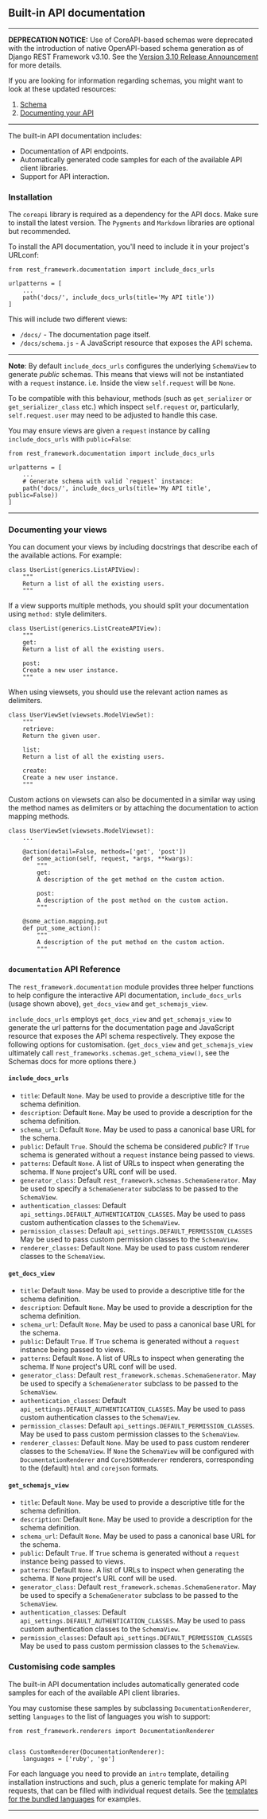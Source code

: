 
## Built-in API documentation

----

**DEPRECATION NOTICE:** Use of CoreAPI-based schemas were deprecated with the introduction of native OpenAPI-based schema generation as of Django REST Framework v3.10. See the [Version 3.10 Release Announcement](../community/3.10-announcement.md) for more details.

If you are looking for information regarding schemas, you might want to look at these updated resources:

1. [Schema](../api-guide/schemas.md)
2. [Documenting your API](../topics/documenting-your-api.md)

----

The built-in API documentation includes:

* Documentation of API endpoints.
* Automatically generated code samples for each of the available API client libraries.
* Support for API interaction.

### Installation

The `coreapi` library is required as a dependency for the API docs. Make sure
to install the latest version. The `Pygments` and `Markdown` libraries
are optional but recommended.

To install the API documentation, you'll need to include it in your project's URLconf:

    from rest_framework.documentation import include_docs_urls

    urlpatterns = [
        ...
        path('docs/', include_docs_urls(title='My API title'))
    ]

This will include two different views:

  * `/docs/` - The documentation page itself.
  * `/docs/schema.js` - A JavaScript resource that exposes the API schema.

---

**Note**: By default `include_docs_urls` configures the underlying `SchemaView` to generate _public_ schemas.
This means that views will not be instantiated with a `request` instance. i.e. Inside the view `self.request` will be `None`.

To be compatible with this behaviour, methods (such as `get_serializer` or `get_serializer_class` etc.) which inspect `self.request` or, particularly, `self.request.user` may need to be adjusted to handle this case.

You may ensure views are given a `request` instance by calling `include_docs_urls` with `public=False`:

    from rest_framework.documentation import include_docs_urls

    urlpatterns = [
        ...
        # Generate schema with valid `request` instance:
        path('docs/', include_docs_urls(title='My API title', public=False))
    ]


---


### Documenting your views

You can document your views by including docstrings that describe each of the available actions.
For example:

    class UserList(generics.ListAPIView):
        """
        Return a list of all the existing users.
        """

If a view supports multiple methods, you should split your documentation using `method:` style delimiters.

    class UserList(generics.ListCreateAPIView):
        """
        get:
        Return a list of all the existing users.

        post:
        Create a new user instance.
        """

When using viewsets, you should use the relevant action names as delimiters.

    class UserViewSet(viewsets.ModelViewSet):
        """
        retrieve:
        Return the given user.

        list:
        Return a list of all the existing users.

        create:
        Create a new user instance.
        """

Custom actions on viewsets can also be documented in a similar way using the method names
as delimiters or by attaching the documentation to action mapping methods.

    class UserViewSet(viewsets.ModelViewset):
        ...

        @action(detail=False, methods=['get', 'post'])
        def some_action(self, request, *args, **kwargs):
            """
            get:
            A description of the get method on the custom action.

            post:
            A description of the post method on the custom action.
            """

        @some_action.mapping.put
        def put_some_action():
            """
            A description of the put method on the custom action.
            """


### `documentation` API Reference

The `rest_framework.documentation` module provides three helper functions to help configure the interactive API documentation, `include_docs_urls` (usage shown above), `get_docs_view` and `get_schemajs_view`.

 `include_docs_urls` employs `get_docs_view` and `get_schemajs_view` to generate the url patterns for the documentation page and JavaScript resource that exposes the API schema respectively. They expose the following options for customisation. (`get_docs_view` and `get_schemajs_view` ultimately call `rest_frameworks.schemas.get_schema_view()`, see the Schemas docs for more options there.)

#### `include_docs_urls`

* `title`: Default `None`. May be used to provide a descriptive title for the schema definition.
* `description`: Default `None`. May be used to provide a description for the schema definition.
* `schema_url`: Default `None`. May be used to pass a canonical base URL for the schema.
* `public`: Default `True`. Should the schema be considered _public_? If `True` schema is generated without a `request` instance being passed to views.
* `patterns`: Default `None`. A list of URLs to inspect when generating the schema. If `None` project's URL conf will be used.
* `generator_class`: Default `rest_framework.schemas.SchemaGenerator`. May be used to specify a `SchemaGenerator` subclass to be passed to the `SchemaView`.
* `authentication_classes`: Default `api_settings.DEFAULT_AUTHENTICATION_CLASSES`. May be used to pass custom authentication classes to the `SchemaView`.
* `permission_classes`: Default `api_settings.DEFAULT_PERMISSION_CLASSES` May be used to pass custom permission classes to the `SchemaView`.
* `renderer_classes`: Default `None`. May be used to pass custom renderer classes to the `SchemaView`.

#### `get_docs_view`

* `title`: Default `None`. May be used to provide a descriptive title for the schema definition.
* `description`: Default `None`. May be used to provide a description for the schema definition.
* `schema_url`: Default `None`. May be used to pass a canonical base URL for the schema.
* `public`: Default `True`. If `True` schema is generated without a `request` instance being passed to views.
* `patterns`: Default `None`. A list of URLs to inspect when generating the schema. If `None` project's URL conf will be used.
* `generator_class`: Default `rest_framework.schemas.SchemaGenerator`. May be used to specify a `SchemaGenerator` subclass to be passed to the `SchemaView`.
* `authentication_classes`: Default `api_settings.DEFAULT_AUTHENTICATION_CLASSES`. May be used to pass custom authentication classes to the `SchemaView`.
* `permission_classes`: Default `api_settings.DEFAULT_PERMISSION_CLASSES`. May be used to pass custom permission classes to the `SchemaView`.
* `renderer_classes`: Default `None`. May be used to pass custom renderer classes to the `SchemaView`. If `None` the `SchemaView` will be configured with `DocumentationRenderer` and `CoreJSONRenderer` renderers, corresponding to the (default) `html` and `corejson` formats.

#### `get_schemajs_view`

* `title`: Default `None`. May be used to provide a descriptive title for the schema definition.
* `description`: Default `None`. May be used to provide a description for the schema definition.
* `schema_url`: Default `None`. May be used to pass a canonical base URL for the schema.
* `public`: Default `True`. If `True` schema is generated without a `request` instance being passed to views.
* `patterns`: Default `None`. A list of URLs to inspect when generating the schema. If `None` project's URL conf will be used.
* `generator_class`: Default `rest_framework.schemas.SchemaGenerator`. May be used to specify a `SchemaGenerator` subclass to be passed to the `SchemaView`.
* `authentication_classes`: Default `api_settings.DEFAULT_AUTHENTICATION_CLASSES`. May be used to pass custom authentication classes to the `SchemaView`.
* `permission_classes`: Default `api_settings.DEFAULT_PERMISSION_CLASSES` May be used to pass custom permission classes to the `SchemaView`.


### Customising code samples

The built-in API documentation includes automatically generated code samples for
each of the available API client libraries.

You may customise these samples by subclassing `DocumentationRenderer`, setting
`languages` to the list of languages you wish to support:

    from rest_framework.renderers import DocumentationRenderer


    class CustomRenderer(DocumentationRenderer):
        languages = ['ruby', 'go']

For each language you need to provide an `intro` template, detailing installation instructions and such,
plus a generic template for making API requests, that can be filled with individual request details.
See the [templates for the bundled languages][client-library-templates] for examples.

---

[client-library-templates]: https://github.com/encode/django-rest-framework/tree/master/rest_framework/templates/rest_framework/docs/langs